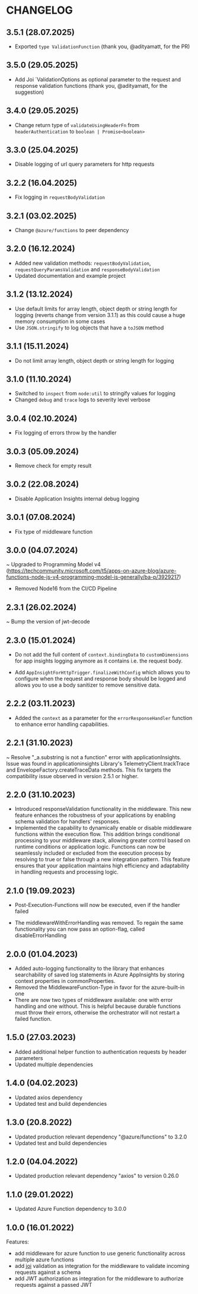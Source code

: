 # CHANGELOG

## 3.5.1 (28.07.2025)

- Exported `type ValidationFunction` (thank you, @adityamatt, for the PR)

## 3.5.0 (29.05.2025)

- Add Joi `ValidationOptions as optional parameter to the request and response validation functions (thank you, @adityamatt, for the suggestion)

## 3.4.0 (29.05.2025)

- Change return type of `validateUsingHeaderFn` from `headerAuthentication` to `boolean | Promise<boolean>`

## 3.3.0 (25.04.2025)

- Disable logging of url query parameters for http requests

## 3.2.2 (16.04.2025)

- Fix logging in `requestBodyValidation`

## 3.2.1 (03.02.2025)

- Change `@azure/functions` to peer dependency

## 3.2.0 (16.12.2024)

- Added new validation methods: `requestBodyValidation`, `requestQueryParamsValidation` and `responseBodyValidation`
- Updated documentation and example project

## 3.1.2 (13.12.2024)

- Use default limits for array length, object depth or string length for logging (reverts change from version 3.1.1) as this could cause a huge memory consumption in some cases
- Use `JSON.stringify` to log objects that have a `toJSON` method

## 3.1.1 (15.11.2024)

- Do not limit array length, object depth or string length for logging

## 3.1.0 (11.10.2024)

- Switched to `inspect` from `node:util` to stringify values for logging
- Changed `debug` and `trace` logs to severity level verbose

## 3.0.4 (02.10.2024)

- Fix logging of errors throw by the handler

## 3.0.3 (05.09.2024)

- Remove check for empty result

## 3.0.2 (22.08.2024)

- Disable Application Insights internal debug logging

## 3.0.1 (07.08.2024)

- Fix type of middleware function

## 3.0.0 (04.07.2024)

~ Upgraded to Programming Model v4 (https://techcommunity.microsoft.com/t5/apps-on-azure-blog/azure-functions-node-js-v4-programming-model-is-generally/ba-p/3929217)

- Removed Node16 from the CI/CD Pipeline

## 2.3.1 (26.02.2024)

~ Bump the version of jwt-decode

## 2.3.0 (15.01.2024)

- Do not add the full content of `context.bindingData` to `customDimensions` for app insights logging anymore as it contains i.e. the request body.

* Add `AppInsightForHttpTrigger.finalizeWithConfig` which allows you to configure when the request and response body should be logged and allows you to use a body sanitizer to remove sensitive data.

## 2.2.2 (03.11.2023)

- Added the `context` as a parameter for the `errorResponseHandler` function to enhance error handling capabilities.

## 2.2.1 (31.10.2023)

~ Resolve "\_a.substring is not a function" error with applicationInsights. Issue was found in applicationinsights Library's TelemetryClient.trackTrace and EnvelopeFactory.createTraceData methods. This fix targets the compatibility issue observed in version 2.5.1 or higher.

## 2.2.0 (31.10.2023)

- Introduced responseValidation functionality in the middleware. This new feature enhances the robustness of your applications by enabling schema validation for handlers' responses.
- Implemented the capability to dynamically enable or disable middleware functions within the execution flow. This addition brings conditional processing to your middleware stack, allowing greater control based on runtime conditions or application logic. Functions can now be seamlessly included or excluded from the execution process by resolving to true or false through a new integration pattern. This feature ensures that your application maintains high efficiency and adaptability in handling requests and processing logic.

## 2.1.0 (19.09.2023)

- Post-Execution-Functions will now be executed, even if the handler failed

* The middlewareWithErrorHandling was removed. To regain the same functionality you can now pass an option-flag, called disableErrorHandling

## 2.0.0 (01.04.2023)

- Added auto-logging functionality to the library that enhances searchability of saved log statements in Azure AppInsights by storing context properties in commonProperties.
- Removed the MiddlewareFunction-Type in favor for the azure-built-in one
- There are now two types of middleware available: one with error handling and one without. This is helpful because durable functions must throw their errors, otherwise the orchestrator will not restart a failed function.

## 1.5.0 (27.03.2023)

- Added additional helper function to authentication requests by header parameters
- Updated multiple dependencies

## 1.4.0 (04.02.2023)

- Updated axios dependency
- Updated test and build dependencies

## 1.3.0 (20.8.2022)

- Updated production relevant dependency "@azure/functions" to 3.2.0
- Updated test and build dependencies

## 1.2.0 (04.04.2022)

- Updated production relevant dependency "axios" to version 0.26.0

## 1.1.0 (29.01.2022)

- Updated Azure Function dependency to 3.0.0

## 1.0.0 (16.01.2022)

Features:

- add middleware for azure function to use generic functionality across multiple azure functions
- add [joi](https://github.com/sideway/joi) validation as integration for the middleware to validate incoming requests against a schema
- add JWT authorization as integration for the middleware to authorize requests against a passed JWT
